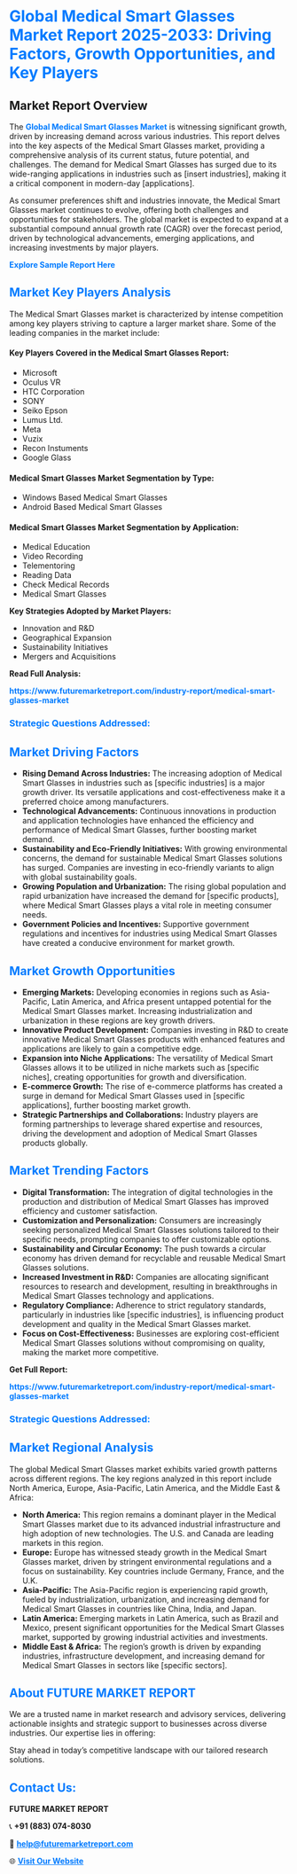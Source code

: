 <h1 style="color: #007BFF;">Global Medical Smart Glasses Market Report 2025-2033: Driving Factors, Growth Opportunities, and Key Players</h1>

<section id="overview">
<h2>Market Report Overview</h2>
<p>The <a href="https://www.futuremarketreport.com/industry-report/medical-smart-glasses-market" style="color: #007BFF; text-decoration: none;"><strong>Global Medical Smart Glasses Market</strong></a> is witnessing significant growth, driven by increasing demand across various industries. This report delves into the key aspects of the Medical Smart Glasses market, providing a comprehensive analysis of its current status, future potential, and challenges. The demand for Medical Smart Glasses has surged due to its wide-ranging applications in industries such as [insert industries], making it a critical component in modern-day [applications].</p>
<p>As consumer preferences shift and industries innovate, the Medical Smart Glasses market continues to evolve, offering both challenges and opportunities for stakeholders. The global market is expected to expand at a substantial compound annual growth rate (CAGR) over the forecast period, driven by technological advancements, emerging applications, and increasing investments by major players.</p>
</section>

<section id="overview">
<p><a href="https://www.futuremarketreport.com/request-sample/reportId=126989" style="color: #007BFF; text-decoration: none;"><strong>Explore Sample Report Here</strong></a></p>
</section>

<section id="key-players">
<h2 style="color: #007BFF;">Market Key Players Analysis</h2>
<p>The Medical Smart Glasses market is characterized by intense competition among key players striving to capture a larger market share. Some of the leading companies in the market include:</p>
<h4>Key Players Covered in the Medical Smart Glasses Report:</h4>
<ul><li>Microsoft</li><li>Oculus VR</li><li>HTC Corporation</li><li>SONY</li><li>Seiko Epson</li><li>Lumus Ltd.</li><li>Meta</li><li>Vuzix</li><li>Recon Instuments</li><li>Google Glass</li></ul>
<h4>Medical Smart Glasses Market Segmentation by Type:</h4>
<ul><li>Windows Based Medical Smart Glasses</li><li>Android Based Medical Smart Glasses</li></ul>

<h4>Medical Smart Glasses Market Segmentation by Application:</h4>
<ul><li>Medical Education</li><li>Video Recording</li><li>Telementoring</li><li>Reading Data</li><li>Check Medical Records</li><li>Medical Smart Glasses</li></ul>
<p><strong>Key Strategies Adopted by Market Players:</strong></p>
<ul>
<li>Innovation and R&D</li>
<li>Geographical Expansion</li>
<li>Sustainability Initiatives</li>
<li>Mergers and Acquisitions</li>
</ul>
</section>

<section>
<p><strong>Read Full Analysis: </strong></p><a href="https://www.futuremarketreport.com/industry-report/medical-smart-glasses-market" style="color: #007BFF; text-decoration: none;"><strong>https://www.futuremarketreport.com/industry-report/medical-smart-glasses-market</strong></a>
<h3 style="color: #007BFF;">Strategic Questions Addressed:</h3>
</section>

<section id="driving-factors">
<h2 style="color: #007BFF;">Market Driving Factors</h2>
<ul>
<li><strong>Rising Demand Across Industries:</strong> The increasing adoption of Medical Smart Glasses in industries such as [specific industries] is a major growth driver. Its versatile applications and cost-effectiveness make it a preferred choice among manufacturers.</li>
<li><strong>Technological Advancements:</strong> Continuous innovations in production and application technologies have enhanced the efficiency and performance of Medical Smart Glasses, further boosting market demand.</li>
<li><strong>Sustainability and Eco-Friendly Initiatives:</strong> With growing environmental concerns, the demand for sustainable Medical Smart Glasses solutions has surged. Companies are investing in eco-friendly variants to align with global sustainability goals.</li>
<li><strong>Growing Population and Urbanization:</strong> The rising global population and rapid urbanization have increased the demand for [specific products], where Medical Smart Glasses plays a vital role in meeting consumer needs.</li>
<li><strong>Government Policies and Incentives:</strong> Supportive government regulations and incentives for industries using Medical Smart Glasses have created a conducive environment for market growth.</li>
</ul>
</section>

<section id="growth-opportunities">
<h2 style="color: #007BFF;">Market Growth Opportunities</h2>
<ul>
<li><strong>Emerging Markets:</strong> Developing economies in regions such as Asia-Pacific, Latin America, and Africa present untapped potential for the Medical Smart Glasses market. Increasing industrialization and urbanization in these regions are key growth drivers.</li>
<li><strong>Innovative Product Development:</strong> Companies investing in R&D to create innovative Medical Smart Glasses products with enhanced features and applications are likely to gain a competitive edge.</li>
<li><strong>Expansion into Niche Applications:</strong> The versatility of Medical Smart Glasses allows it to be utilized in niche markets such as [specific niches], creating opportunities for growth and diversification.</li>
<li><strong>E-commerce Growth:</strong> The rise of e-commerce platforms has created a surge in demand for Medical Smart Glasses used in [specific applications], further boosting market growth.</li>
<li><strong>Strategic Partnerships and Collaborations:</strong> Industry players are forming partnerships to leverage shared expertise and resources, driving the development and adoption of Medical Smart Glasses products globally.</li>
</ul>
</section>

<section id="trending-factors">
<h2 style="color: #007BFF;">Market Trending Factors</h2>
<ul>
<li><strong>Digital Transformation:</strong> The integration of digital technologies in the production and distribution of Medical Smart Glasses has improved efficiency and customer satisfaction.</li>
<li><strong>Customization and Personalization:</strong> Consumers are increasingly seeking personalized Medical Smart Glasses solutions tailored to their specific needs, prompting companies to offer customizable options.</li>
<li><strong>Sustainability and Circular Economy:</strong> The push towards a circular economy has driven demand for recyclable and reusable Medical Smart Glasses solutions.</li>
<li><strong>Increased Investment in R&D:</strong> Companies are allocating significant resources to research and development, resulting in breakthroughs in Medical Smart Glasses technology and applications.</li>
<li><strong>Regulatory Compliance:</strong> Adherence to strict regulatory standards, particularly in industries like [specific industries], is influencing product development and quality in the Medical Smart Glasses market.</li>
<li><strong>Focus on Cost-Effectiveness:</strong> Businesses are exploring cost-efficient Medical Smart Glasses solutions without compromising on quality, making the market more competitive.</li>
</ul>
</section>

<section>
<p><strong>Get Full Report: </strong></p><a href="https://www.futuremarketreport.com/industry-report/medical-smart-glasses-market" style="color: #007BFF; text-decoration: none;"><strong>https://www.futuremarketreport.com/industry-report/medical-smart-glasses-market</strong></a>
<h3 style="color: #007BFF;">Strategic Questions Addressed:</h3>
</section>


<section id="regional-analysis">
<h2 style="color: #007BFF;">Market Regional Analysis</h2>
<p>The global Medical Smart Glasses market exhibits varied growth patterns across different regions. The key regions analyzed in this report include North America, Europe, Asia-Pacific, Latin America, and the Middle East & Africa:</p>
<ul>
<li><strong>North America:</strong> This region remains a dominant player in the Medical Smart Glasses market due to its advanced industrial infrastructure and high adoption of new technologies. The U.S. and Canada are leading markets in this region.</li>
<li><strong>Europe:</strong> Europe has witnessed steady growth in the Medical Smart Glasses market, driven by stringent environmental regulations and a focus on sustainability. Key countries include Germany, France, and the U.K.</li>
<li><strong>Asia-Pacific:</strong> The Asia-Pacific region is experiencing rapid growth, fueled by industrialization, urbanization, and increasing demand for Medical Smart Glasses in countries like China, India, and Japan.</li>
<li><strong>Latin America:</strong> Emerging markets in Latin America, such as Brazil and Mexico, present significant opportunities for the Medical Smart Glasses market, supported by growing industrial activities and investments.</li>
<li><strong>Middle East & Africa:</strong> The region’s growth is driven by expanding industries, infrastructure development, and increasing demand for Medical Smart Glasses in sectors like [specific sectors].</li>
</ul>
</section>

<footer>
<h2 style="color: #007BFF;">About FUTURE MARKET REPORT</h2>
<p>We are a trusted name in market research and advisory services, delivering actionable insights and strategic support to businesses across diverse industries. Our expertise lies in offering:</p>

<p>Stay ahead in today’s competitive landscape with our tailored research solutions.</p>

<h2 style="color: #007BFF;">Contact Us:</h2>
<p><strong>FUTURE MARKET REPORT</strong></p>
<p>📞 <strong>+91 (883) 074-8030</strong></p>
<p>📧 <strong><a href="mailto:help@futuremarketreport.com" style="color: #007BFF;">help@futuremarketreport.com</a></strong></p>
<p>🌐 <strong><a href="https://www.futuremarketreport.com/" style="color: #007BFF;">Visit Our Website</a></strong></p>
</footer>